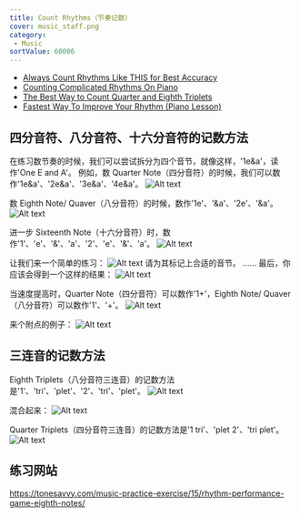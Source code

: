```yaml
---
title: Count Rhythms（节奏记数）
cover: music_staff.png
category:
 - Music
sortValue: 60006
---
```

- [Always Count Rhythms Like THIS for Best Accuracy](https://www.youtube.com/watch?v=lK0V54_E0bk)
- [Counting Complicated Rhythms On Piano](https://www.youtube.com/watch?v=KNeEZhpUY9o)
- [The Best Way to Count Quarter and Eighth Triplets](https://www.youtube.com/watch?v=fApgTGloMFA)
- [Fastest Way To Improve Your Rhythm (Piano Lesson)](https://www.youtube.com/watch?v=KKNaT-XYKmw)

## 四分音符、八分音符、十六分音符的记数方法

在练习数节奏的时候，我们可以尝试拆分为四个音节，就像这样，'1e&a'，读作'One E and A'。
例如，数 Quarter Note（四分音符）的时候，我们可以数作'1e&a'、'2e&a'、'3e&a'、'4e&a'。
![Alt text](image.png)

数 Eighth Note/ Quaver（八分音符）的时候，数作'1e'、'&a'、'2e'、'&a'。
![Alt text](image-1.png)

进一步 Sixteenth Note（十六分音符）时，数作'1'、'e'、'&'、'a'、'2'、'e'、'&'、'a'。
![Alt text](image-2.png)

让我们来一个简单的练习：
![Alt text](image-4.png)
请为其标记上合适的音节。
……
最后，你应该会得到一个这样的结果：
![Alt text](image-3.png)

当速度提高时，Quarter Note（四分音符）可以数作'1+'，Eighth Note/ Quaver（八分音符）可以数作'1'、'+'。 
![Alt text](image-5.png)

来个附点的例子：
![Alt text](image-6.png)

## 三连音的记数方法
Eighth Triplets（八分音符三连音）的记数方法是'1'、'tri'、'plet'、'2'、'tri'、'plet'。
![Alt text](image-7.png)

混合起来：
![Alt text](image-8.png)

Quarter Triplets（四分音符三连音）的记数方法是'1 tri'、'plet 2'、'tri plet'。
![Alt text](image-9.png)


## 练习网站
https://tonesavvy.com/music-practice-exercise/15/rhythm-performance-game-eighth-notes/